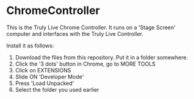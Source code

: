 # ChromeController

This is the Truly Live Chrome Controller.
It runs on a 'Stage Screen' computer and interfaces with the Truly Live Controller.

Install it as follows:

1. Download the files from this repository. Put it in a folder somewhere.
2. Click the '3 dots' button in Chrome, go to MORE TOOLS
3. Click on EXTENSIONS
4. Slide ON 'Developer Mode'
5. Press 'Load Unpacked'
6. Select the folder you used earlier
